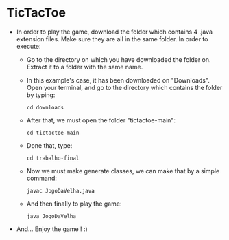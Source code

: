 # TicTacToe
- In order to play the game, download the folder which contains 4 .java extension files. Make sure they are all in the same folder. In order to execute:
  - Go to the directory on which you have downloaded the folder on. Extract it to a folder with the same name.
  - In this example's case, it has been downloaded on "Downloads". Open your terminal, and go to the directory which contains the folder by typing:
  
    `cd downloads`
    
  - After that, we must open the folder "tictactoe-main":
     
    `cd tictactoe-main`
    
  - Done that, type:

     `cd trabalho-final`
     
  - Now we must make generate classes, we can make that by a simple command:
  
      `javac JogoDaVelha.java`
      
  - And then finally to play the game: 
  
      `java JogoDaVelha`
      
 - And... Enjoy the game ! :)
    
